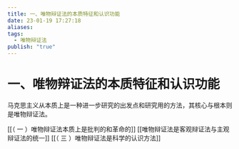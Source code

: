 ```yaml
---
title: 一、唯物辩证法的本质特征和认识功能
date: 23-01-19 17:27:18
aliases: 
tags:
  - 唯物辩证法
publish: "true"
---
```


# 一、唯物辩证法的本质特征和认识功能

马克思主义从本质上是一种进一步研究的出发点和研究用的方法，其核心与根本则是唯物辩证法。

[[（ 一 ）唯物辩证法本质上是批判的和革命的]]
[[唯物辩证法是客观辩证法与主观辩证法的统一]]
[[（ 三 ）唯物辩证法是科学的认识方法]]
